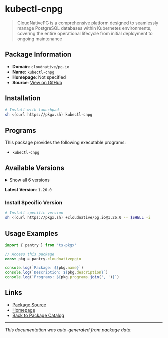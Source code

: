 # kubectl-cnpg

> CloudNativePG is a comprehensive platform designed to seamlessly manage PostgreSQL databases within Kubernetes environments, covering the entire operational lifecycle from initial deployment to ongoing maintenance

## Package Information

- **Domain**: `cloudnative/pg.io`
- **Name**: `kubectl-cnpg`
- **Homepage**: Not specified
- **Source**: [View on GitHub](https://github.com/pkgxdev/pantry/tree/main/projects/cloudnative-pg.io/package.yml)

## Installation

```bash
# Install with launchpad
sh <(curl https://pkgx.sh) kubectl-cnpg
```

## Programs

This package provides the following executable programs:

- `kubectl-cnpg`

## Available Versions

<details>
<summary>Show all 6 versions</summary>

- `1.26.0`, `1.25.2`, `1.25.1`, `1.25.0`, `1.24.4`
- `1.24.3`

</details>

**Latest Version**: `1.26.0`

### Install Specific Version

```bash
# Install specific version
sh <(curl https://pkgx.sh) +cloudnative/pg.io@1.26.0 -- $SHELL -i
```

## Usage Examples

```typescript
import { pantry } from 'ts-pkgx'

// Access this package
const pkg = pantry.cloudnativepgio

console.log(`Package: ${pkg.name}`)
console.log(`Description: ${pkg.description}`)
console.log(`Programs: ${pkg.programs.join(', ')}`)
```

## Links

- [Package Source](https://github.com/pkgxdev/pantry/tree/main/projects/cloudnative-pg.io/package.yml)
- [Homepage](#)
- [Back to Package Catalog](../package-catalog.md)

---

*This documentation was auto-generated from package data.*
